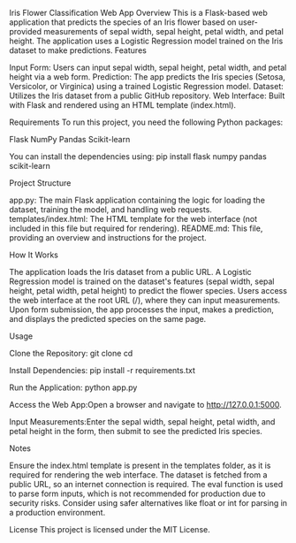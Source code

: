 Iris Flower Classification Web App
Overview
This is a Flask-based web application that predicts the species of an Iris flower based on user-provided measurements of sepal width, sepal height, petal width, and petal height. The application uses a Logistic Regression model trained on the Iris dataset to make predictions.
Features

Input Form: Users can input sepal width, sepal height, petal width, and petal height via a web form.
Prediction: The app predicts the Iris species (Setosa, Versicolor, or Virginica) using a trained Logistic Regression model.
Dataset: Utilizes the Iris dataset from a public GitHub repository.
Web Interface: Built with Flask and rendered using an HTML template (index.html).

Requirements
To run this project, you need the following Python packages:

Flask
NumPy
Pandas
Scikit-learn

You can install the dependencies using:
pip install flask numpy pandas scikit-learn

Project Structure

app.py: The main Flask application containing the logic for loading the dataset, training the model, and handling web requests.
templates/index.html: The HTML template for the web interface (not included in this file but required for rendering).
README.md: This file, providing an overview and instructions for the project.

How It Works

The application loads the Iris dataset from a public URL.
A Logistic Regression model is trained on the dataset's features (sepal width, sepal height, petal width, petal height) to predict the flower species.
Users access the web interface at the root URL (/), where they can input measurements.
Upon form submission, the app processes the input, makes a prediction, and displays the predicted species on the same page.

Usage

Clone the Repository:
git clone <repository-url>
cd <repository-directory>


Install Dependencies:
pip install -r requirements.txt


Run the Application:
python app.py


Access the Web App:Open a browser and navigate to http://127.0.0.1:5000.

Input Measurements:Enter the sepal width, sepal height, petal width, and petal height in the form, then submit to see the predicted Iris species.


Notes

Ensure the index.html template is present in the templates folder, as it is required for rendering the web interface.
The dataset is fetched from a public URL, so an internet connection is required.
The eval function is used to parse form inputs, which is not recommended for production due to security risks. Consider using safer alternatives like float or int for parsing in a production environment.

License
This project is licensed under the MIT License.
